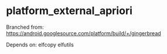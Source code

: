 platform_external_apriori
=========================

Branched from:
https://android.googlesource.com/platform/build/+/gingerbread

Depends on:
  elfcopy
  elfutils
